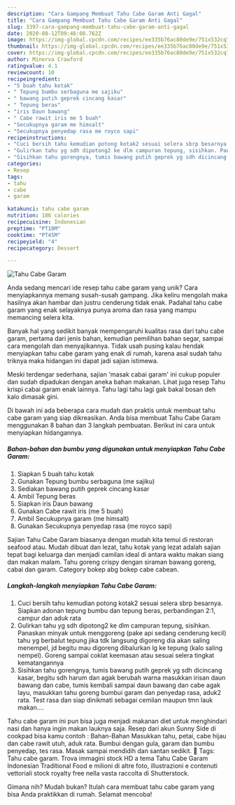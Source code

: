 ```yaml
---
description: "Cara Gampang Membuat Tahu Cabe Garam Anti Gagal"
title: "Cara Gampang Membuat Tahu Cabe Garam Anti Gagal"
slug: 3397-cara-gampang-membuat-tahu-cabe-garam-anti-gagal
date: 2020-08-12T09:46:08.762Z
image: https://img-global.cpcdn.com/recipes/ee335b76ac80de9e/751x532cq70/tahu-cabe-garam-foto-resep-utama.jpg
thumbnail: https://img-global.cpcdn.com/recipes/ee335b76ac80de9e/751x532cq70/tahu-cabe-garam-foto-resep-utama.jpg
cover: https://img-global.cpcdn.com/recipes/ee335b76ac80de9e/751x532cq70/tahu-cabe-garam-foto-resep-utama.jpg
author: Minerva Crawford
ratingvalue: 4.1
reviewcount: 10
recipeingredient:
- "5 buah tahu kotak"
- " Tepung bumbu serbaguna me sajiku"
- " bawang putih geprek cincang kasar"
- " Tepung beras"
- "iris Daun bawang"
- " Cabe rawit iris me 5 buah"
- "Secukupnya garam me himsalt"
- "Secukupnya penyedap rasa me royco sapi"
recipeinstructions:
- "Cuci bersih tahu kemudian potong kotak2 sesuai selera sbrp besarnya. Siapkan adonan tepung bumbu dan tepung beras, perbandingan 2:1, campur dan aduk rata"
- "Gulirkan tahu yg sdh dipotong2 ke dlm campuran tepung, sisihkan. Panaskan minyak untuk menggoreng (pake api sedang cenderung kecil) tahu yg berbalut tepung jika tdk langsung digoreng dia akan saling menempel, jd begitu mau digoreng dibalurkan lg ke tepung (kalo saling nempel). Goreng sampai coklat keemasan atau sesuai selera tingkat kematangannya"
- "Sisihkan tahu gorengnya, tumis bawang putih geprek yg sdh dicincang kasar, begitu sdh harum dan agak berubah warna masukkan irisan daun bawang dan cabe, tumis kembali sampai daun bawang dan cabe agak layu, masukkan tahu goreng bumbui garam dan penyedap rasa, aduk2 rata. Test rasa dan siap dinikmati sebagai cemilan maupun tmn lauk makan...."
categories:
- Resep
tags:
- tahu
- cabe
- garam

katakunci: tahu cabe garam 
nutrition: 186 calories
recipecuisine: Indonesian
preptime: "PT10M"
cooktime: "PT45M"
recipeyield: "4"
recipecategory: Dessert

---
```



![Tahu Cabe Garam](https://img-global.cpcdn.com/recipes/ee335b76ac80de9e/751x532cq70/tahu-cabe-garam-foto-resep-utama.jpg)

Anda sedang mencari ide resep tahu cabe garam yang unik? Cara menyiapkannya memang susah-susah gampang. Jika keliru mengolah maka hasilnya akan hambar dan justru cenderung tidak enak. Padahal tahu cabe garam yang enak selayaknya punya aroma dan rasa yang mampu memancing selera kita.

Banyak hal yang sedikit banyak mempengaruhi kualitas rasa dari tahu cabe garam, pertama dari jenis bahan, kemudian pemilihan bahan segar, sampai cara mengolah dan menyajikannya. Tidak usah pusing kalau hendak menyiapkan tahu cabe garam yang enak di rumah, karena asal sudah tahu triknya maka hidangan ini dapat jadi sajian istimewa.

Meski terdengar sederhana, sajian &#39;masak cabai garam&#39; ini cukup populer dan sudah dipadukan dengan aneka bahan makanan. Lihat juga resep Tahu krispi cabai garam enak lainnya. Tahu lagi tahu lagi gak bakal bosan deh kalo dimasak gini.


Di bawah ini ada beberapa cara mudah dan praktis untuk membuat tahu cabe garam yang siap dikreasikan. Anda bisa membuat Tahu Cabe Garam menggunakan 8 bahan dan 3 langkah pembuatan. Berikut ini cara untuk menyiapkan hidangannya.

<!--inarticleads1-->

##### Bahan-bahan dan bumbu yang digunakan untuk menyiapkan Tahu Cabe Garam:

1. Siapkan 5 buah tahu kotak
1. Gunakan  Tepung bumbu serbaguna (me sajiku)
1. Sediakan  bawang putih geprek cincang kasar
1. Ambil  Tepung beras
1. Siapkan iris Daun bawang
1. Gunakan  Cabe rawit iris (me 5 buah)
1. Ambil Secukupnya garam (me himsalt)
1. Gunakan Secukupnya penyedap rasa (me royco sapi)


Sajian Tahu Cabe Garam biasanya dengan mudah kita temui di restoran seafood atau. Mudah dibuat dan lezat, tahu kotak yang lezat adalah sajian tepat bagi keluarga dan menjadi camilan ideal di antara waktu makan siang dan makan malam. Tahu goreng crispy dengan siraman bawang goreng, cabai dan garam. Category bokep abg bokep cabe cabean. 

<!--inarticleads2-->

##### Langkah-langkah menyiapkan Tahu Cabe Garam:

1. Cuci bersih tahu kemudian potong kotak2 sesuai selera sbrp besarnya. Siapkan adonan tepung bumbu dan tepung beras, perbandingan 2:1, campur dan aduk rata
1. Gulirkan tahu yg sdh dipotong2 ke dlm campuran tepung, sisihkan. Panaskan minyak untuk menggoreng (pake api sedang cenderung kecil) tahu yg berbalut tepung jika tdk langsung digoreng dia akan saling menempel, jd begitu mau digoreng dibalurkan lg ke tepung (kalo saling nempel). Goreng sampai coklat keemasan atau sesuai selera tingkat kematangannya
1. Sisihkan tahu gorengnya, tumis bawang putih geprek yg sdh dicincang kasar, begitu sdh harum dan agak berubah warna masukkan irisan daun bawang dan cabe, tumis kembali sampai daun bawang dan cabe agak layu, masukkan tahu goreng bumbui garam dan penyedap rasa, aduk2 rata. Test rasa dan siap dinikmati sebagai cemilan maupun tmn lauk makan....


Tahu cabe garam ini pun bisa juga menjadi makanan diet untuk menghindari nasi dan hanya ingin makan lauknya saja. Resep dari akun Sunny Side di cookpad bisa kamu contoh : Bahan-Bahan  Masukkan tahu, petai, cabe hijau dan cabe rawit utuh, aduk rata. Bumbui dengan gula, garam dan bumbu penyedap, tes rasa. Masak sampai mendidih dan santan sedikit.  Tags: Tahu cabe garam. Trova immagini stock HD a tema Tahu Cabe Garam Indonesian Traditional Food e milioni di altre foto, illustrazioni e contenuti vettoriali stock royalty free nella vasta raccolta di Shutterstock. 

Gimana nih? Mudah bukan? Itulah cara membuat tahu cabe garam yang bisa Anda praktikkan di rumah. Selamat mencoba!
